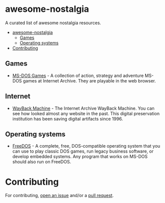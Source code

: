 # awesome-nostalgia

A curated list of awesome nostalgia resources.

- [awesome-nostalgia](#awesome-nostalgia)
    - [Games](#games)
    - [Operating systems](#operating-systems)
- [Contributing](#contributing)

## Games

* [MS-DOS Games](https://archive.org/details/softwarelibrary_msdos_games) - A collection of action, strategy and adventure MS-DOS games at Internet Archive. They are playable in the web browser.

## Internet

* [WayBack Machine](https://archive.org/web/) - The Internet Archive WayBack Machine. You can see how looked almost any website in the past. This digital preservation institution has been saving digital artifacts since 1996.

## Operating systems

* [FreeDOS](http://www.freedos.org/) - A complete, free, DOS-compatible operating system that you can use to play classic DOS games, run legacy business software, or develop embedded systems. Any program that works on MS-DOS should also run on FreeDOS.

# Contributing

For contributing, [open an issue](https://github.com/emijrp/awesome-nostalgia/issues) and/or a [pull request](https://github.com/emijrp/awesome-nostalgia/pulls).
